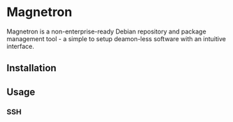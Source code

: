 # Magnetron

Magnetron is a non-enterprise-ready Debian repository and package management
tool - a simple to setup deamon-less software with an intuitive interface.

## Installation

## Usage

### SSH

